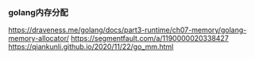 ### golang内存分配

https://draveness.me/golang/docs/part3-runtime/ch07-memory/golang-memory-allocator/
https://segmentfault.com/a/1190000020338427
https://qiankunli.github.io/2020/11/22/go_mm.html

### 